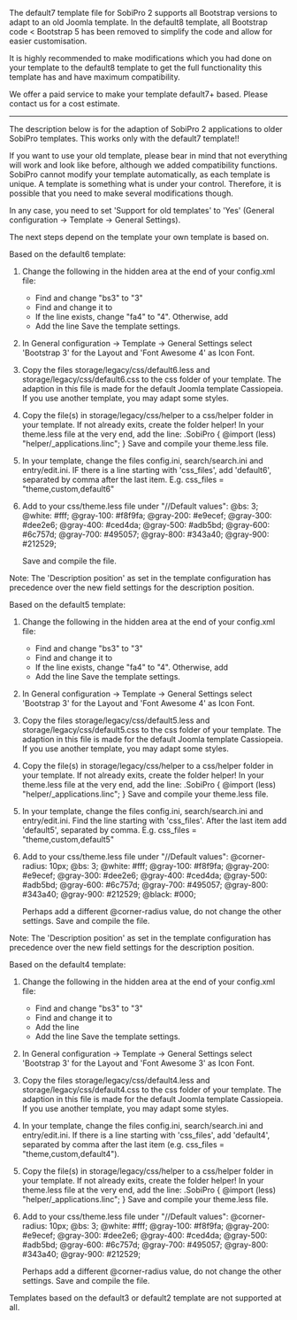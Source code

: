 The default7 template file for SobiPro 2 supports all Bootstrap versions to adapt to an old Joomla template.
In the default8 template, all Bootstrap code < Bootstrap 5 has been removed to simplify the code and allow for easier customisation.

It is highly recommended to make modifications which you had done on your template to the default8 template to get the full functionality this template has and have maximum
compatibility.

We offer a paid service to make your template default7+ based. Please contact us for a cost estimate.

------------------------------------------------------------------------------------------------------

The description below is for the adaption of SobiPro 2 applications to older SobiPro templates. This works only with the default7 template!!

If you want to use your old template, please bear in mind that not everything will work and look like before, although we added compatibility functions.
SobiPro cannot modify your template automatically, as each template is unique. A template is something what is under your control. Therefore, it is possible that you need to make
several modifications though.

In any case, you need to set 'Support for old templates' to 'Yes' (General configuration -> Template -> General Settings).

The next steps depend on the template your own template is based on.

Based on the default6 template:

1. Change the following in the hidden area at the end of your config.xml file:
    - Find <field name="settings[config][general][bs]" default="bs3"/> and change "bs3" to "3"
    - Find <field condition="apps.review_rating" name="settings[config][less][review][bsversion]" default="bs3"/> and change it
      to  <field condition="apps.review_rating" name="settings[config][less][review][bs]" default="3"/>
    - If the line <field name="settings[config][general][font]" default="fa4"/> exists, change "fa4" to "4".
      Otherwise, add <field name="settings[config][general][font]" default="4"/>
    - Add the line <field name="settings[config][general][development]" default="0"/>
      Save the template settings.

2. In General configuration -> Template -> General Settings select 'Bootstrap 3' for the Layout and 'Font Awesome 4' as Icon Font.

3. Copy the files storage/legacy/css/default6.less and storage/legacy/css/default6.css to the css folder of your template.
   The adaption in this file is made for the default Joomla template Cassiopeia. If you use another template, you may adapt some styles.

4. Copy the file(s) in storage/legacy/css/helper to a css/helper folder in your template.
   If not already exits, create the folder helper!
   In your theme.less file at the very end, add the line:
   .SobiPro { @import (less) "helper/_applications.linc"; }
   Save and compile your theme.less file.

5. In your template, change the files config.ini, search/search.ini and entry/edit.ini. IF there is a line starting with 'css_files', add 'default6', separated by comma after the
   last item.
   E.g. css_files = "theme,custom,default6"

6. Add to your css/theme.less file under "//Default values":
   @bs: 3;
   @white: #fff;
   @gray-100: #f8f9fa;
   @gray-200: #e9ecef;
   @gray-300: #dee2e6;
   @gray-400: #ced4da;
   @gray-500: #adb5bd;
   @gray-600: #6c757d;
   @gray-700: #495057;
   @gray-800: #343a40;
   @gray-900: #212529;

   Save and compile the file.

Note: The 'Description position' as set in the template configuration has precedence over the new field settings for the description position.

Based on the default5 template:

1. Change the following in the hidden area at the end of your config.xml file:
    - Find <field name="settings[config][general][bs]" default="bs3"/> and change "bs3" to "3"
    - Find <field condition="apps.review_rating" name="settings[config][less][review][bsversion]" default="bs3"/> and change it
      to  <field condition="apps.review_rating" name="settings[config][less][review][bs]" default="3"/>
    - If the line <field name="settings[config][general][font]" default="fa4"/> exists, change "fa4" to "4".
      Otherwise, add <field name="settings[config][general][font]" default="4"/>
    - Add the line <field name="settings[config][general][development]" default="0"/>
      Save the template settings.

2. In General configuration -> Template -> General Settings select 'Bootstrap 3' for the Layout and 'Font Awesome 4' as Icon Font.

3. Copy the files storage/legacy/css/default5.less and storage/legacy/css/default5.css to the css folder of your template.
   The adaption in this file is made for the default Joomla template Cassiopeia. If you use another template, you may adapt some styles.

4. Copy the file(s) in storage/legacy/css/helper to a css/helper folder in your template.
   If not already exits, create the folder helper!
   In your theme.less file at the very end, add the line:
   .SobiPro { @import (less) "helper/_applications.linc"; }
   Save and compile your theme.less file.

5. In your template, change the files config.ini, search/search.ini and entry/edit.ini. Find the line starting with 'css_files'. After the last item add 'default5', separated by
   comma.
   E.g. css_files = "theme,custom,default5"

6. Add to your css/theme.less file under "//Default values":
   @corner-radius: 10px;
   @bs: 3;
   @white: #fff;
   @gray-100: #f8f9fa;
   @gray-200: #e9ecef;
   @gray-300: #dee2e6;
   @gray-400: #ced4da;
   @gray-500: #adb5bd;
   @gray-600: #6c757d;
   @gray-700: #495057;
   @gray-800: #343a40;
   @gray-900: #212529;
   @black: #000;

   Perhaps add a different @corner-radius value, do not change the other settings.
   Save and compile the file.

Note: The 'Description position' as set in the template configuration has precedence over the new field settings for the description position.

Based on the default4 template:

1. Change the following in the hidden area at the end of your config.xml file:
    - Find <field name="settings[config][general][bs]" default="bs3"/> and change "bs3" to "3"
    - Find <field condition="apps.review_rating" name="settings[config][less][review][bsversion]" default="bs3"/> and change it
      to  <field condition="apps.review_rating" name="settings[config][less][review][bs]" default="3"/>
    - Add the line <field name="settings[config][general][font]" default="3"/>
    - Add the line <field name="settings[config][general][development]" default="0"/>
      Save the template settings.

2. In General configuration -> Template -> General Settings select 'Bootstrap 3' for the Layout and 'Font Awesome 3' as Icon Font.

3. Copy the files storage/legacy/css/default4.less and storage/legacy/css/default4.css to the css folder of your template.
   The adaption in this file is made for the default Joomla template Cassiopeia. If you use another template, you may adapt some styles.

4. In your template, change the files config.ini, search/search.ini and entry/edit.ini. If there is a line starting with 'css_files', add 'default4', separated by comma after the
   last item (e.g. css_files = "theme,custom,default4").

5. Copy the file(s) in storage/legacy/css/helper to a css/helper folder in your template.
   If not already exits, create the folder helper!
   In your theme.less file at the very end, add the line:
   .SobiPro { @import (less) "helper/_applications.linc"; }
   Save and compile your theme.less file.

6. Add to your css/theme.less file under "//Default values":
   @corner-radius: 10px;
   @bs: 3;
   @white: #fff;
   @gray-100: #f8f9fa;
   @gray-200: #e9ecef;
   @gray-300: #dee2e6;
   @gray-400: #ced4da;
   @gray-500: #adb5bd;
   @gray-600: #6c757d;
   @gray-700: #495057;
   @gray-800: #343a40;
   @gray-900: #212529;

   Perhaps add a different @corner-radius value, do not change the other settings.
   Save and compile the file.

Templates based on the default3 or default2 template are not supported at all.